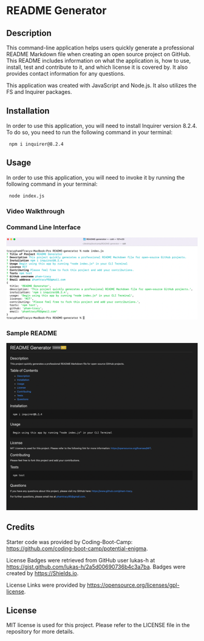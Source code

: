 # README Generator

## Description

This command-line application helps users quickly generate a professional README Markdown file when creating an open source project on GitHub. This README includes information on what the application is, how to use, install, test and contribute to it, and which license it is covered by. It also provides contact information for any questions.

This application was created with JavaScript and Node.js. It also utilizes the FS and Inquirer packages.

## Installation

In order to use this application, you will need to install Inquirer version 8.2.4. To do so, you need to run the following command in your terminal:

     npm i inquirer@8.2.4

## Usage

In order to use this application, you will need to invoke it by running the following command in your terminal:

     node index.js

### Video Walkthrough

<!-- Add video link -->

### Command Line Interface

![command-line-interface](./assets/images/CLI%20Terminal%20screenshot.png)

### Sample README

![sample-README](./assets/images/Sample%20README.png)

## Credits

Starter code was provided by Coding-Boot-Camp: https://github.com/coding-boot-camp/potential-enigma.

License Badges were retrieved from GitHub user lukas-h at https://gist.github.com/lukas-h/2a5d00690736b4c3a7ba. Badges were created by https://Shields.io.

License Links were provided by https://opensource.org/licenses/gpl-license.

## License

MIT license is used for this project. Please refer to the LICENSE file in the repository for more details.
